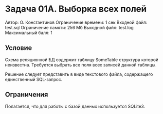 # Задача 01A. Выборка всех полей

Автор: О. Константинов Ограничение времени: 1 сек
Входной файл: test.sql Ограничение памяти: 256 Мб
Выходной файл: test.log
Максимальный балл: 1

## Условие

Схема реляционной БД содержит таблицу SomeTable структура которой неизвестна. Требуется выбрать все поля всех записей данной таблицы.

Решение следует представить в виде текстового файла, содержащего единственный SQL-запрос.

## Ограничения

Полагается, что для работы с базой данных используется SQLite3.
